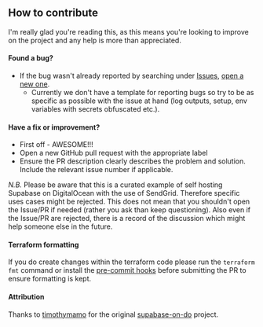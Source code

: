 ## How to contribute

I'm really glad you're reading this, as this means you're looking to improve on the project and any help is more than appreciated.

#### Found a bug?

* If the bug wasn't already reported by searching under [Issues](https://github.com/reynoldsalec/supabase-on-aws/issues), [open a new one](https://github.com/reynoldsalec/supabase-on-aws/issues/new).
    * Currently we don't have a template for reporting bugs so try to be as specific as possible with the issue at hand (log outputs, setup, env variables with secrets obfuscated etc.).

#### Have a fix or improvement?

* First off - AWESOME!!!
* Open a new GitHub pull request with the appropriate label
* Ensure the PR description clearly describes the problem and solution. Include the relevant issue number if applicable.

_N.B._ Please be aware that this is a curated example of self hosting Supabase on DigitalOcean with the use of SendGrid. Therefore specific uses cases might be rejected. This does not mean that you shouldn't open the Issue/PR if needed (rather you ask than keep questioning). Also even if the Issue/PR are rejected, there is a record of the discussion which might help someone else in the future.

#### Terraform formatting

If you do create changes within the terraform code please run the `terraform fmt` command or install the [pre-commit hooks](../terraform/README.md#hooks) before submitting the PR to ensure formatting is kept.

#### Attribution

Thanks to [timothymamo](https://github.com/timothymamo) for the original [supabase-on-do](https://github.com/digitalocean/supabase-on-do) project.
